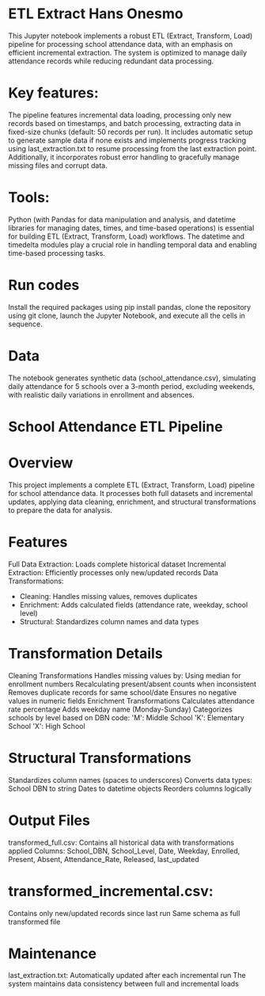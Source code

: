 # ETL Extract Hans Onesmo
This Jupyter notebook implements a robust ETL (Extract, Transform, Load) pipeline for processing school attendance data, with an emphasis on efficient incremental extraction. The system is optimized to manage daily attendance records while reducing redundant data processing.
# Key features:
The pipeline features incremental data loading, processing only new records based on timestamps, and batch processing, extracting data in fixed-size chunks (default: 50 records per run). It includes automatic setup to generate sample data if none exists and implements progress tracking using last_extraction.txt to resume processing from the last extraction point. Additionally, it incorporates robust error handling to gracefully manage missing files and corrupt data.
# Tools:
Python (with Pandas for data manipulation and analysis, and datetime libraries for managing dates, times, and time-based operations) is essential for building ETL (Extract, Transform, Load) workflows. The datetime and timedelta modules play a crucial role in handling temporal data and enabling time-based processing tasks.
# Run codes
Install the required packages using pip install pandas, clone the repository using git clone, launch the Jupyter Notebook, and execute all the cells in sequence.
# Data
The notebook generates synthetic data (school_attendance.csv), simulating daily attendance for 5 schools over a 3-month period, excluding weekends, with realistic daily variations in enrollment and absences.

# School Attendance ETL Pipeline

# Overview
This project implements a complete ETL (Extract, Transform, Load) pipeline for school attendance data. It processes both full datasets and incremental updates, applying data cleaning, enrichment, and structural transformations to prepare the data for analysis.

# Features
Full Data Extraction: Loads complete historical dataset
Incremental Extraction: Efficiently processes only new/updated records
Data Transformations:
  - Cleaning: Handles missing values, removes duplicates
  - Enrichment: Adds calculated fields (attendance rate, weekday, school level)
  - Structural: Standardizes column names and data types

# Transformation Details
Cleaning Transformations
Handles missing values by:
Using median for enrollment numbers
Recalculating present/absent counts when inconsistent
Removes duplicate records for same school/date
Ensures no negative values in numeric fields
Enrichment Transformations
Calculates attendance rate percentage
Adds weekday name (Monday-Sunday)
Categorizes schools by level based on DBN code:
'M': Middle School
'K': Elementary School
'X': High School

# Structural Transformations
Standardizes column names (spaces to underscores)
Converts data types:
School DBN to string
Dates to datetime objects
Reorders columns logically

# Output Files
transformed_full.csv:
Contains all historical data with transformations applied
Columns: School_DBN, School_Level, Date, Weekday, Enrolled, Present, Absent, Attendance_Rate, Released, last_updated

# transformed_incremental.csv:
Contains only new/updated records since last run
Same schema as full transformed file

# Maintenance
last_extraction.txt: Automatically updated after each incremental run
The system maintains data consistency between full and incremental loads

